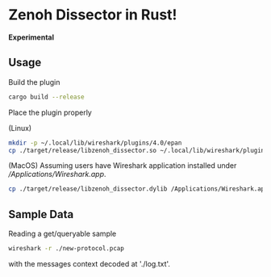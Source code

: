 # Zenoh Dissector in Rust!

**Experimental**

## Usage


Build the plugin

```bash
cargo build --release
```

Place the plugin properly

(Linux)
```bash
mkdir -p ~/.local/lib/wireshark/plugins/4.0/epan
cp ./target/release/libzenoh_dissector.so ~/.local/lib/wireshark/plugins/4.0/epan/libzenoh_dissector.so
```

(MacOS)
Assuming users have Wireshark application installed under _/Applications/Wireshark.app_.

```bash
cp ./target/release/libzenoh_dissector.dylib /Applications/Wireshark.app/Contents/PlugIns/wireshark/4-0/epan/libzenoh_dissector.so
```


## Sample Data

Reading a get/queryable sample

```bash
wireshark -r ./new-protocol.pcap
```

with the messages context decoded at './log.txt'.
